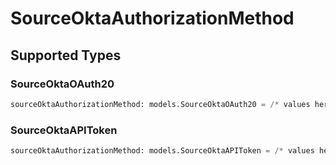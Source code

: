 # SourceOktaAuthorizationMethod


## Supported Types

### SourceOktaOAuth20

```python
sourceOktaAuthorizationMethod: models.SourceOktaOAuth20 = /* values here */
```

### SourceOktaAPIToken

```python
sourceOktaAuthorizationMethod: models.SourceOktaAPIToken = /* values here */
```

